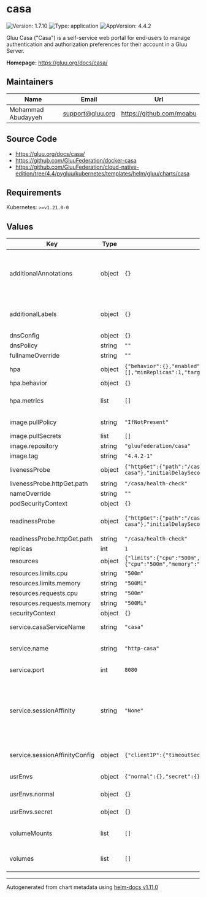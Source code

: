 # casa

![Version: 1.7.10](https://img.shields.io/badge/Version-1.7.10-informational?style=flat-square) ![Type: application](https://img.shields.io/badge/Type-application-informational?style=flat-square) ![AppVersion: 4.4.2](https://img.shields.io/badge/AppVersion-4.4.2-informational?style=flat-square)

Gluu Casa ("Casa") is a self-service web portal for end-users to manage authentication and authorization preferences for their account in a Gluu Server.

**Homepage:** <https://gluu.org/docs/casa/>

## Maintainers

| Name | Email | Url |
| ---- | ------ | --- |
| Mohammad Abudayyeh | <support@gluu.org> | <https://github.com/moabu> |

## Source Code

* <https://gluu.org/docs/casa/>
* <https://github.com/GluuFederation/docker-casa>
* <https://github.com/GluuFederation/cloud-native-edition/tree/4.4/pygluu/kubernetes/templates/helm/gluu/charts/casa>

## Requirements

Kubernetes: `>=v1.21.0-0`

## Values

| Key | Type | Default | Description |
|-----|------|---------|-------------|
| additionalAnnotations | object | `{}` | Additional annotations that will be added across all resources  in the format of {cert-manager.io/issuer: "letsencrypt-prod"}. key app is taken |
| additionalLabels | object | `{}` | Additional labels that will be added across all resources definitions in the format of {mylabel: "myapp"} |
| dnsConfig | object | `{}` | Add custom dns config |
| dnsPolicy | string | `""` | Add custom dns policy |
| fullnameOverride | string | `""` |  |
| hpa | object | `{"behavior":{},"enabled":true,"maxReplicas":10,"metrics":[],"minReplicas":1,"targetCPUUtilizationPercentage":50}` | Configure the HorizontalPodAutoscaler |
| hpa.behavior | object | `{}` | Scaling Policies |
| hpa.metrics | list | `[]` | metrics if targetCPUUtilizationPercentage is not set |
| image.pullPolicy | string | `"IfNotPresent"` | Image pullPolicy to use for deploying. |
| image.pullSecrets | list | `[]` | Image Pull Secrets |
| image.repository | string | `"gluufederation/casa"` | Image  to use for deploying. |
| image.tag | string | `"4.4.2-1"` | Image  tag to use for deploying. |
| livenessProbe | object | `{"httpGet":{"path":"/casa/health-check","port":"http-casa"},"initialDelaySeconds":25,"periodSeconds":25,"timeoutSeconds":5}` | Configure the liveness healthcheck for casa if needed. |
| livenessProbe.httpGet.path | string | `"/casa/health-check"` | http liveness probe endpoint |
| nameOverride | string | `""` |  |
| podSecurityContext | object | `{}` |  |
| readinessProbe | object | `{"httpGet":{"path":"/casa/health-check","port":"http-casa"},"initialDelaySeconds":30,"periodSeconds":30,"timeoutSeconds":5}` | Configure the readiness healthcheck for the casa if needed. |
| readinessProbe.httpGet.path | string | `"/casa/health-check"` | http readiness probe endpoint |
| replicas | int | `1` | Service replica number. |
| resources | object | `{"limits":{"cpu":"500m","memory":"500Mi"},"requests":{"cpu":"500m","memory":"500Mi"}}` | Resource specs. |
| resources.limits.cpu | string | `"500m"` | CPU limit. |
| resources.limits.memory | string | `"500Mi"` | Memory limit. |
| resources.requests.cpu | string | `"500m"` | CPU request. |
| resources.requests.memory | string | `"500Mi"` | Memory request. |
| securityContext | object | `{}` |  |
| service.casaServiceName | string | `"casa"` | Name of the casa service. Please keep it as default. |
| service.name | string | `"http-casa"` | The name of the casa port within the casa service. Please keep it as default. |
| service.port | int | `8080` | Port of the casa service. Please keep it as default. |
| service.sessionAffinity | string | `"None"` | Default set to None If you want to make sure that connections from a particular client are passed to the same Pod each time, you can select the session affinity based on the client's IP addresses by setting this to ClientIP |
| service.sessionAffinityConfig | object | `{"clientIP":{"timeoutSeconds":10800}}` | the maximum session sticky time if sessionAffinity is ClientIP |
| usrEnvs | object | `{"normal":{},"secret":{}}` | Add custom normal and secret envs to the service |
| usrEnvs.normal | object | `{}` | Add custom normal envs to the service variable1: value1 |
| usrEnvs.secret | object | `{}` | Add custom secret envs to the service variable1: value1 |
| volumeMounts | list | `[]` | Configure any additional volumesMounts that need to be attached to the containers |
| volumes | list | `[]` | Configure any additional volumes that need to be attached to the pod |

----------------------------------------------
Autogenerated from chart metadata using [helm-docs v1.11.0](https://github.com/norwoodj/helm-docs/releases/v1.11.0)
